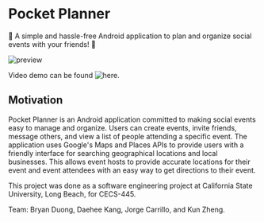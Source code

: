 # Pocket Planner
🎉 A simple and hassle-free Android application to plan and organize social events with your friends! 🎉

![preview](https://media.giphy.com/media/LpF2F3yByo8SbO61Zs/giphy.gif)

Video demo can be found ![here](https://youtu.be/LCAs88bXHnk).

## Motivation
Pocket Planner is an Android application committed to making social events easy to manage and organize. Users can create events, invite friends, message others, and view a list of people attending a specific event. The application uses Google's Maps and Places APIs to provide users with a friendly interface for searching geographical locations and local businesses. This allows event hosts to provide accurate locations for their event and event attendees with an easy way to get directions to their event.

This project was done as a software engineering project at California State University, Long Beach, for CECS-445.

Team: Bryan Duong, Daehee Kang, Jorge Carrillo, and Kun Zheng.
